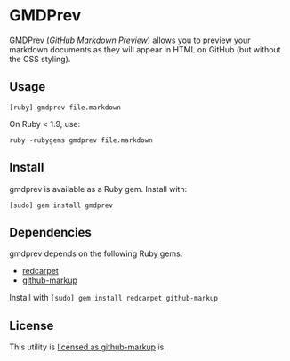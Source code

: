 GMDPrev
======

GMDPrev (_GitHub Markdown Preview_) allows you to preview
your markdown documents as they will appear in HTML on GitHub
(but without the CSS styling).

Usage
-----

 `[ruby] gmdprev file.markdown`

On Ruby < 1.9, use:

  `ruby -rubygems gmdprev file.markdown`


Install
-------
gmdprev is available as a Ruby gem.
Install with:

`[sudo] gem install gmdprev`

Dependencies
------------

gmdprev depends on the following Ruby gems:

* [redcarpet](http://rubygems.org/gems/redcarpet)
* [github-markup](http://rubygems.org/gems/github-markup)

Install with `[sudo] gem install redcarpet github-markup`

License
-------

This utility is [licensed as github-markup](https://github.com/github/markup/blob/master/LICENSE) is.

